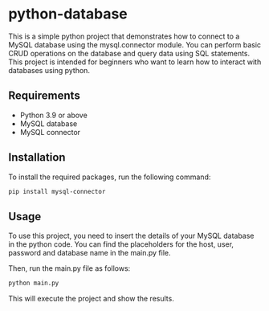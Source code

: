# python-database
This is a simple python project that demonstrates how to connect to a MySQL database using the mysql.connector module. You can perform basic CRUD operations on the database and query data using SQL statements. This project is intended for beginners who want to learn how to interact with databases using python.
## Requirements

- Python 3.9 or above
- MySQL database
- MySQL connector

## Installation

To install the required packages, run the following command:

```bash
pip install mysql-connector
```

## Usage

To use this project, you need to insert the details of your MySQL database in the python code. You can find the placeholders for the host, user, password and database name in the main.py file.

Then, run the main.py file as follows:

```bash
python main.py
```

This will execute the project and show the results.

